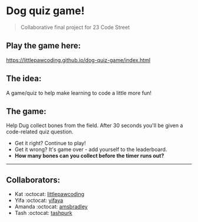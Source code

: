 # Dog quiz game!

> Collaborative final project for 23 Code Street

## Play the game here:
https://littlepawcoding.github.io/dog-quiz-game/index.html

## The idea:

A game/quiz to help make learning to code a little more fun!

## The game:

Help Dug collect bones from the field. After 30 seconds you'll be given a code-related quiz question.

- Get it right? Continue to play!
- Get it wrong? It's game over - add yourself to the leaderboard.
- **How many bones can you collect before the timer runs out?**

---

## Collaborators:

- Kat :octocat: [littlepawcoding](https://github.com/littlepawcoding)
- Yifa :octocat: [yifaya](https://github.com/yifaya)
- Amanda :octocat: [amsbradley](https://github.com/amsbradley)
- Tash :octocat: [tashpurk](https://github.com/TashPurk)
